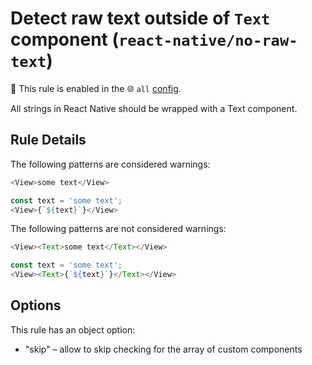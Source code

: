 # Detect raw text outside of `Text` component (`react-native/no-raw-text`)

💼 This rule is enabled in the 🌐 `all` [config](https://github.com/Intellicode/eslint-plugin-react-native#shareable-configurations).

<!-- end auto-generated rule header -->

All strings in React Native should be wrapped with a Text component.

## Rule Details

The following patterns are considered warnings:

```js
<View>some text</View>
```

```js
const text = 'some text';
<View>{`${text}`}</View>
```

The following patterns are not considered warnings:

```js
<View><Text>some text</Text></View>
```

```js
const text = 'some text';
<View><Text>{`${text}`}</Text></View>
```

## Options

This rule has an object option:

- "skip" – allow to skip checking for the array of custom components
